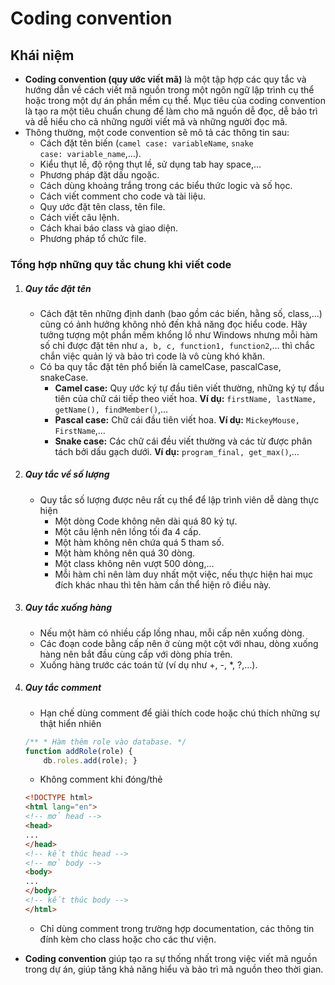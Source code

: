 # Coding convention
## Khái niệm
- **Coding convention (quy ước viết mã)** là một tập hợp các quy tắc và hướng dẫn về cách viết mã nguồn trong một ngôn ngữ lập trình cụ thể hoặc trong một dự án phần mềm cụ thể. Mục tiêu của coding convention là tạo ra một tiêu chuẩn chung để làm cho mã nguồn dễ đọc, dễ bảo trì và dễ hiểu cho cả những người viết mã và những người đọc mã.
- Thông thường, một code convention sẽ mô tả các thông tin sau:
	- Cách đặt tên biến (`camel case: variableName`, `snake case: variable_name`,…).
	- Kiểu thụt lề, độ rộng thụt lề, sử dụng tab hay space,…
	- Phương pháp đặt dấu ngoặc.
	- Cách dùng khoảng trắng trong các biểu thức logic và số học.
	- Cách viết comment cho code và tài liệu.
	- Quy ước đặt tên class, tên file.
	- Cách viết câu lệnh.
	- Cách khai báo class và giao diện.
	- Phương pháp tổ chức file.
### Tổng hợp những quy tắc chung khi viết code
1. ##### Quy tắc đặt tên
	- Cách đặt tên những định danh (bao gồm các biến, hằng số, class,…) cũng có ảnh hưởng không nhỏ đến khả năng đọc hiểu code. Hãy tưởng tượng một phần mềm khổng lồ như Windows nhưng mỗi hàm số chỉ được đặt tên như `a, b, c, function1, function2`,… thì chắc chắn việc quản lý và bảo trì code là vô cùng khó khăn.
	- Có ba quy tắc đặt tên phổ biến là camelCase, pascalCase, snakeCase.
		- **Camel case:** Quy ước ký tự đầu tiên viết thường, những ký tự đầu tiên của chữ cái tiếp theo viết hoa. **Ví dụ:** `firstName, lastName, getName(), findMember()`,…
		- **Pascal case:** Chữ cái đầu tiên viết hoa. **Ví dụ:** `MickeyMouse, FirstName`,…
		- **Snake case:** Các chữ cái đều viết thường và các từ được phân tách bởi dấu gạch dưới. **Ví dụ:** `program_final, get_max()`,…
2. ##### Quy tắc về số lượng
	- Quy tắc số lượng được nêu rất cụ thể để lập trình viên dễ dàng thực hiện
		- Một dòng Code không nên dài quá 80 ký tự.
		- Một câu lệnh nên lồng tối đa 4 cấp.
		- Một hàm không nên chứa quá 5 tham số.
		- Một hàm không nên quá 30 dòng.
		- Một class không nên vượt 500 dòng,…
		- Mỗi hàm chỉ nên làm duy nhất một việc, nếu thực hiện hai mục đích khác nhau thì tên hàm cần thể hiện rõ điều này.
3. ##### Quy tắc xuống hàng
	- Nếu một hàm có nhiều cấp lồng nhau, mỗi cấp nên xuống dòng.
	- Các đoạn code bằng cấp nên ở cùng một cột với nhau, dòng xuống hàng nên bắt đầu cùng cấp với dòng phía trên.
	- Xuống hàng trước các toán tử (ví dụ như +, -, *, ?,…).
4. ##### Quy tắc comment
	- Hạn chế dùng comment để giải thích code hoặc chú thích những sự thật hiển nhiên
	```js
	/** * Hàm thêm role vào database. */ 
	function addRole(role) { 
		db.roles.add(role); }
	```
	- Không comment khi đóng/thẻ
	```html
	<!DOCTYPE html> 
	<html lang="en"> 
	<!-- mở head --> 
	<head> 
	... 
	</head> 
	<!-- kết thúc head --> 
	<!-- mở body --> 
	<body> 
	... 
	</body> 
	<!-- kết thúc body --> 
	</html>
	```
	- Chỉ dùng comment trong trường hợp documentation, các thông tin đính kèm cho class hoặc cho các thư viện.
- **Coding convention** giúp tạo ra sự thống nhất trong việc viết mã nguồn trong dự án, giúp tăng khả năng hiểu và bảo trì mã nguồn theo thời gian.